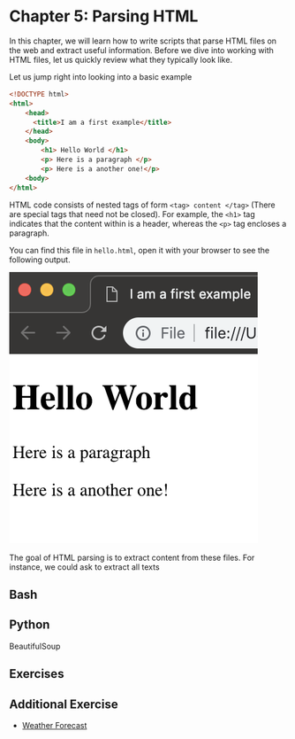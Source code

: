 # Chapter 5: Parsing HTML

In this chapter, we will learn how to write scripts that parse HTML files on the web and extract useful information. Before we dive into working with HTML files, let us quickly review what they typically look like.

Let us jump right into looking into a basic example
```html
<!DOCTYPE html>  
<html>  
    <head>
      <title>I am a first example</title>
    </head>
    <body>
        <h1> Hello World </h1>
        <p> Here is a paragraph </p>
        <p> Here is a another one!</p>
    <body>
</html>
```

HTML code consists of nested tags of form `<tag> content </tag>` (There are special tags that need not be closed). For example, the `<h1>` tag indicates that the content within is a header, whereas the `<p>` tag encloses a paragraph.

You can find this file in `hello.html`, open it with your browser to see the following output.

![hello.html](hello_screen.png)

The goal of HTML parsing is to extract content from these files. For instance, we could ask to extract all texts



## Bash

## Python

BeautifulSoup

## Exercises

## Additional Exercise
- [Weather Forecast](https://github.com/InsightDataScience/Parsing-Workshop/tree/master/exercises/weather_forecast)
